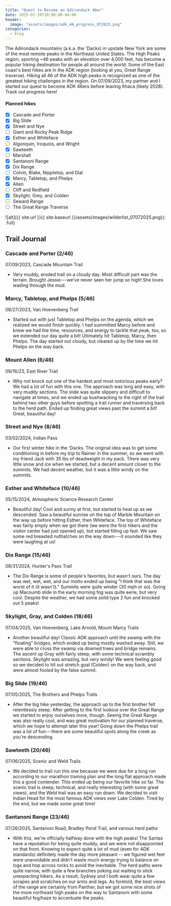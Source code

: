 ```yaml
---
title: "Quest to Become an Adirondack 46er"
date: 2025-07-28T10:00:00-04:00
header:
  image: "assets/images/adk_46_progress_072825.png"
categories:
  - blog
---
```


The Adirondack mountains (a.k.a. the 'Dacks) in upstate New York are some of the most remote peaks in the Northeast United States. The High Peaks region, sporting ~46 peaks with an elevation over 4,000 feet, has become a popular hiking destination for people all around the world. Some of the East coast's best hikes are in the ADK region (looking at you, Great Range traverse). Hiking all 46 of the ADK high peaks is recognized as one of the greatest hiking challenges in the region. On 07/09/2023, my partner and I started our quest to become ADK 46ers before leaving Ithaca (likely 2028). Track out progress here!

#### Planned hikes
- [x] Cascade and Porter
- [x] Big Slide
- [x] Street and Nye
- [ ] Giant and Rocky Peak Ridge
- [x] Esther and Whiteface
- [ ] Algonquin, Iroquois, and Wright
- [x] Sawteeth
- [ ] Marshall
- [x] Santanoni Range
- [x] Dix Range
- [ ] Colvin, Blake, Nippletop, and Dial
- [x] Marcy, Tabletop, and Phelps
- [x] Allen
- [ ] Cliff and Redfield
- [x] Skylight, Grey, and Colden
- [ ] Seward Range
- [ ] The Great Range Traverse

![alt]({{ site.url }}{{ site.baseurl }}/assets/images/wilderlist_07072025.png){: .full}

## Trail Journal

### Cascade and Porter (2/46)
07/09/2023, Cascade Mountain Trail
- Very muddy, eroded trail on a cloudy day. Most difficult part was the terrain. Brought Jessie---we've never seen her jump so high! She loves wading through the mud.

### Marcy, Tabletop, and Phelps (5/46)
08/27/2023, Van Hoevenberg Trail
- Started out with just Tabletop and Phelps on the agenda, which we realized we would finish quickly. I had summitted Marcy before and knew we had the time, resources, and energy to tackle that peak, too, so we extended our day quite a bit! Ultimately hit Tabletop, Marcy, then Phelps. The day started out cloudy, but cleared up by the time we hit Phelps on the way back.

### Mount Allen (6/46)
09/16/23, East River Trail
- Why not knock out one of the hardest and most notorious peaks early? We had a lot of fun with this one. The approach was long and easy, with very muddy sections. The slide was quite slippery and difficult to navigate at times, and we ended up bushwacking to the right of the trail behind two other guys before spotting a trail runner and traversing back to the herd path. Ended up finding great views past the summit a bit! Great, beautiful day!

### Street and Nye (8/46)
03/02/2024, Indian Pass
- Our first winter hike in the 'Dacks. The original idea was to get some conditioning in before my trip to Rainier in the summer, so we went with my friend Jack with 35 lbs of deadweight in my pack. There was very little snow and ice when we started, but a decent amount closer to the summits. We had decent weather, but it was a little windy on the summits.

### Esther and Whiteface (10/46)
05/15/2024, Atmospheric Science Research Center
- Beautiful day! Cool and sunny at first, but started to heat up as we descended. Saw a beautiful sunrise on the top of Marble Mountain on the way up before hitting Esther, then Whiteface. The top of Whiteface was fairly empty when we got there (we were the first hikers and the visitor center had just opened up), but started filling up fast. We saw some red breasted nuthatches on the way down---it sounded like they were laughing at us!

### Dix Range (15/46)
08/31/2024, Hunter's Pass Trail
- The Dix Range is some of people's favorites, but wasn't ours. The day was wet, wet, wet, and our motto ended up being "I think that was the worst of it (it wasn't)." Summits were quite winder (30 mph or so). Going up Macoumb slide in the early morning fog was quite eerie, but very cool. Despite the weather, we had some solid type 2 fun and knocked out 5 peaks!

### Skylight, Gray, and Colden (18/46)
07/04/2025, Van Hoevenberg, Lake Arnold, Mount Marcy Trails
- Another beautiful day! Classic ADK approach until the swamp with the "floating" bridges, which ended up being mostly washed away. Still, we were able to cross the swamp via downed trees and bridge remains. The ascent up Gray with fairly steep, with some technical scrambly sections. Skylight was amazing, but very windy! We were feeling good so we decided to hit out stretch goal (Colden) on the way back, and were almost fooled by the false summit. 

### Big Slide (19/46)
07/05/2025, The Brothers and Phelps Trails
- After the big hike yesterday, the approach up to the first brother felt relentlessly steep. After getting to the first lookout over the Great Range we started to enjoy ourselves more, though. Seeing the Great Range was also really cool, and was great motivation for our planned traverse, which we hope to attempt later this year! Going down the Phelps trail was a lot of fun---there are some beautiful spots along the creek as you're descending.

### Sawteeth (20/46)
07/06/2025, Scenic and Weld Trails
- We decided to trail run this one because we were due for a long run according to our marathon training plan and the long flat approach made this a good contender. This ended up being our favorite hike so far. The scenic trail is steep, technical, and really interesting (with some great views), and the Weld trail was an easy run down. We decided to visit Indian Head for the most famous ADK views over Lake Colden. Tired by the end, but we made some great time!

### Santanoni Range (23/46)
07/26/2025, Santanoni Road, Bradley Pond Trail, and various herd paths
- With this, we're officially halfway done with the high peaks! The Santas have a reputation for being quite muddy, and we were not disappointed on that front. Knowing to expect quite a lot of mud (even for ADK standards) definitely made the day more pleasant -- we figured wet feet were unavoidable and didn't waste much energy trying to balance on logs and hop across rocks to avoid the inevitable. The herd paths were quite narrow, with quite a few branches poking out waiting to stick unexpecting hikers. As a result, Sydney and I both wear quite a few scrapes and scratches on our arms and legs. As foretold, the best views of the range are certainly from Panther, but we got some nice shots of the more northeast high peaks on the way to Santanoni with some beautiful fog/haze to accentuate the peaks.
